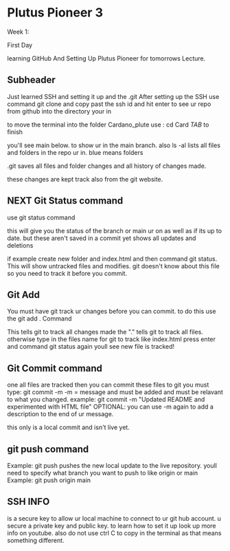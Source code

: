 # Plutus Pioneer 3

Week 1: 

First Day

learning GitHub And Setting Up Plutus Pioneer for tomorrows Lecture. 


## Subheader

Just learned SSH and setting it up and the .git
After setting up the SSH use command git clone and copy past the ssh id and hit enter to see ur repo from github into the directory your in

to move the terminal into the folder Cardano_plute use : cd Card *TAB* to finish

you'll see main below. to show ur in the main branch. 
also ls -al lists all files and folders in the repo ur in. blue means folders

.git saves all files and folder changes and all history of changes made.

these changes are kept track also from the git website.

## NEXT Git Status command

use git status command

this will give you the status of the branch or main ur on as well as if its up to date. 
but these aren't saved in a commit yet shows all updates and deletions

if example create new folder and index.html and then command git status. This will show untracked files and modifies. 
git doesn't know about this file so you need to track it before you commit. 

## Git Add

You must have git track ur changes before you can commit. 
to do this use the
git add .  Command

This tells git to track all changes made
the "." tells git to track all files.
otherwise type in the files name for git to track like index.html
press enter and command git status again youll see new file is tracked!


## Git Commit command

one all files are tracked then you can commit these files to git
you must type:
git commit -m
-m = message and must be added and must be relavant to what you changed. 
example: git commit -m "Updated README and experimented with HTML file" 
OPTIONAL: you can use -m again to add a description to the end of ur message.

this only is a local commit and isn't live yet.

## git push command

Example: git push
pushes the new local update to the live repository.
youll need to specify what branch you want to push to like origin or main
Example: git push origin main
## SSH INFO

is a secure key to allow ur local machine to connect to ur git hub account. 
u secure a private key and public key.
to learn how to set it up look up more info on youtube. also do not use ctrl C to copy in the terminal as  that means something different.
